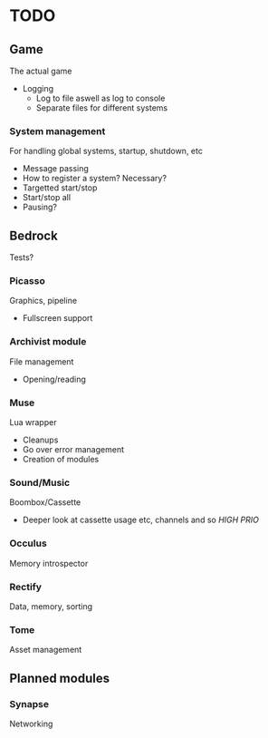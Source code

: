 TODO
===
## Game
The actual game
* Logging
  - Log to file aswell as log to console
  - Separate files for different systems

### System management
For handling global systems, startup, shutdown, etc
* Message passing
* How to register a system? Necessary?
* Targetted start/stop
* Start/stop all
* Pausing?

## Bedrock
Tests?

### Picasso
Graphics, pipeline
* Fullscreen support

### Archivist module
File management
* Opening/reading

### Muse
Lua wrapper
* Cleanups
* Go over error management
* Creation of modules

### Sound/Music
Boombox/Cassette
* Deeper look at cassette usage etc, channels and so *HIGH PRIO*

### Occulus
Memory introspector

### Rectify
Data, memory, sorting

### Tome
Asset management

## Planned modules

### Synapse
Networking
